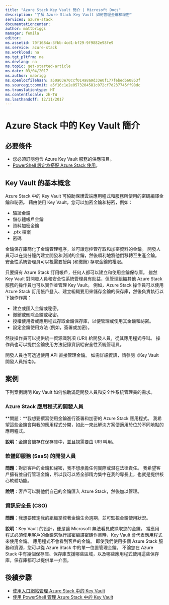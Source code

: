 ```yaml
---
title: "Azure Stack Key Vault 簡介 | Microsoft Docs"
description: "了解 Azure Stack Key Vault 如何管理金鑰和祕密"
services: azure-stack
documentationcenter: 
author: mattbriggs
manager: femila
editor: 
ms.assetid: 70f1684a-3fbb-4cd1-bf29-9f9882e98fe9
ms.service: azure-stack
ms.workload: na
ms.tgt_pltfrm: na
ms.devlang: na
ms.topic: get-started-article
ms.date: 03/04/2017
ms.author: mabrigg
ms.openlocfilehash: a50a03e70ccf014a8a9d33e0f177febed560853f
ms.sourcegitcommit: a5f16c1e2e0573204581c072cf7d237745ff98dc
ms.translationtype: HT
ms.contentlocale: zh-TW
ms.lasthandoff: 12/11/2017
---
```

# <a name="introduction-to-key-vault-in-azure-stack"></a>Azure Stack 中的 Key Vault 簡介

## <a name="prerequisites"></a>必要條件 

* 您必須訂閱包含 Azure Key Vault 服務的供應項目。  
* [PowerShell 設定為搭配 Azure Stack 使用](azure-stack-powershell-configure-user.md)。
 
## <a name="key-vault-basics"></a>Key Vault 的基本概念
Azure Stack 中的 Key Vault 可協助保護雲端應用程式和服務所使用的密碼編譯金鑰和祕密。 藉由使用 Key Vault，您可以加密金鑰和秘密，例如：
   * 驗證金鑰 
   * 儲存體帳戶金鑰
   * 資料加密金鑰
   * .pfx 檔案
   * 密碼

金鑰保存庫簡化了金鑰管理程序，並可讓您控管存取和加密資料的金鑰。 開發人員可以在幾分鐘內建立開發和測試的金鑰，然後順利地將他們移轉至生產金鑰。 安全性系統管理員可以視需要授與 (和撤銷) 存取金鑰的權限。

只要擁有 Azure Stack 訂用帳戶，任何人都可以建立和使用金鑰保存庫。 雖然 Key Vault 對開發人員和安全性系統管理員有助益，但管理組織其他 Azure Stack 服務的操作員也可以實作並管理 Key Vault。 例如，Azure Stack 操作員可以使用 Azure Stack 訂用帳戶登入、建立組織要用來儲存金鑰的保存庫，然後負責執行以下操作作業：

* 建立或匯入金鑰或秘密。
* 撤銷或刪除金鑰或秘密。
* 授權使用者或應用程式存取金鑰保存庫，以便管理或使用其金鑰和祕密。
* 設定金鑰使用方法 (例如，簽署或加密)。

然後操作員可以提供統一資源識別項 (URI) 給開發人員，從其應用程式呼叫。 操作員也可以提供金鑰使用方法記錄資訊給安全性系統管理員。

開發人員也可透過使用 API 直接管理金鑰。 如需詳細資訊，請參閱《Key Vault 開發人員指南》。

## <a name="scenarios"></a>案例
下列案例說明 Key Vault 如何協助滿足開發人員和安全性系統管理員的需求。

### <a name="developer-for-an-azure-stack-application"></a>Azure Stack 應用程式的開發人員
**問題：**我想要撰寫使用金鑰進行簽署和加密的 Azure Stack 應用程式。 我希望這些金鑰會與我的應用程式分開，如此一來此解決方案便適用於位於不同地點的應用程式。

**說明**：金鑰會儲存在保存庫中，並且視需要由 URI 叫用。

### <a name="developer-for-software-as-a-service-saas"></a>軟體即服務 (SaaS) 的開發人員
**問題**：對於客戶的金鑰和祕密，我不想承擔任何實際或潛在法律責任。 我希望客戶擁有並自行管理金鑰，所以我可以將全部精力集中在我的專長上，也就是提供核心軟體功能。

**說明**：客戶可以將他們自己的金鑰匯入 Azure Stack，然後加以管理。 

### <a name="chief-security-officer-cso"></a>資訊安全長 (CSO)
**問題**：我想要確定我的組織掌控著金鑰生命週期，並可監視金鑰使用狀況。

**說明**：Key Vault 的設計，便是讓 Microsoft 無法看見或擷取您的金鑰。 當應用程式必須使用客戶的金鑰來執行加密編譯密碼作業時，Key Vault 會代表應用程式來使用金鑰。 應用程式不會看到客戶的金鑰。 即使我們使用多個 Azure Stack 服務和資源，您可以從 Azure Stack 中的單一位置管理金鑰。 不論您在 Azure Stack 中有幾個保存庫、保存庫支援哪些區域，以及哪些應用程式使用這些保存庫，保存庫都可以提供單一介面。

## <a name="next-steps"></a>後續步驟

* [使用入口網站管理 Azure Stack 中的 Key Vault](azure-stack-kv-manage-portal.md)  
* [使用 PowerShell 管理 Azure Stack 中的 Key Vault](azure-stack-kv-manage-powershell.md)

